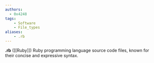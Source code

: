 ```yaml
---
authors:
  - 0x4248
tags:
    - Software
    - File_types
aliases:
    - .rb
---
```

**.rb** ([[Ruby]]) Ruby programming language source code files, known for their concise and expressive syntax.
